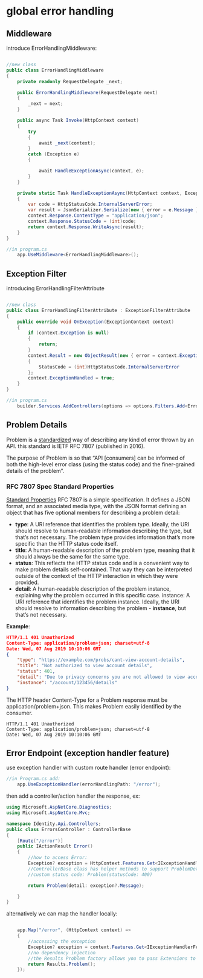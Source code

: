 # global error handling

## Middleware

introduce ErrorHandlingMiddleware:

```csharp

//new class
public class ErrorHandlingMiddleware
{
    private readonly RequestDelegate _next;

    public ErrorHandlingMiddleware(RequestDelegate next)
    {
        _next = next;
    }

    public async Task Invoke(HttpContext context)
    {
        try
        {
            await _next(context);
        }
        catch (Exception e)
        {

            await HandleExceptionAsync(context, e);
        }
    }

    private static Task HandleExceptionAsync(HttpContext context, Exception e)
    {
        var code = HttpStatusCode.InternalServerError;
        var result = JsonSerializer.Serialize(new { error = e.Message });
        context.Response.ContentType = "application/json";
        context.Response.StatusCode = (int)code;
        return context.Response.WriteAsync(result);
    }
}

//in program.cs
    app.UseMiddleware<ErrorHandlingMiddleware>();

```

## Exception Filter

introducing ErrorHandlingFilterAttribute
```csharp

//new class
public class ErrorHandlingFilterAttribute : ExceptionFilterAttribute
{
    public override void OnException(ExceptionContext context)
    {
        if (context.Exception is null)
        {
            return;
        }
        context.Result = new ObjectResult(new { error = context.Exception.Message })
        {
            StatusCode = (int)HttpStatusCode.InternalServerError
        };
        context.ExceptionHandled = true;
    }
}

//in program.cs
    builder.Services.AddControllers(options => options.Filters.Add<ErrorHandlingFilterAttribute>());

```

## Problem Details

Problem is a [standardized](https://www.rfc-editor.org/rfc/rfc7807) way of describing any kind of error thrown by an API. this standard is IETF RFC 7807 (published in 2016).

The purpose of Problem is so that “API [consumers] can be informed of both the high-level error class (using the status code) and the finer-grained details of the problem”.

### RFC 7807 Spec Standard Properties

[Standard Properties](https://www.rfc-editor.org/rfc/rfc7807#section-3.1)
RFC 7807 is a simple specification. It defines a JSON format, and an associated media type, with the JSON format defining an object that has five optional members for describing a problem detail:

- **type**: A URI reference that identifies the problem type. Ideally, the URI should resolve to human-readable information describing the type, but that’s not necessary. The problem type provides information that’s more specific than the HTTP status code itself.
- **title**: A human-readable description of the problem type, meaning that it should always be the same for the same type.
- **status**: This reflects the HTTP status code and is a convenient way to make problem details self-contained. That way they can be interpreted outside of the context of the HTTP interaction in which they were provided.
- **detail**: A human-readable description of the problem instance, explaining why the problem occurred in this specific case.
instance: A URI reference that identifies the problem instance. Ideally, the URI should resolve to information describing the problem - **instance**, but that’s not necessary.

**Example**:

```json
HTTP/1.1 401 Unauthorized
Content-Type: application/problem+json; charset=utf-8
Date: Wed, 07 Aug 2019 10:10:06 GMT
{
    "type": "https://example.com/probs/cant-view-account-details",
    "title": "Not authorized to view account details",
    "status": 401,
    "detail": "Due to privacy concerns you are not allowed to view account details of others. Only users with the role administrator are allowed to do this.",
    "instance": "/account/123456/details"
}

```

The HTTP header Content-Type for a Problem response must be application/problem+json. This makes Problem easily identified by the consumer.

```
HTTP/1.1 401 Unauthorized
Content-Type: application/problem+json; charset=utf-8
Date: Wed, 07 Aug 2019 10:10:06 GMT
```
## Error Endpoint (exception handler feature)

use exception handler with custom route handler (error endpoint):

```csharp
//in Program.cs add:
    app.UseExceptionHandler(errorHandlingPath: "/error");
```

then add a controller/action handler the response, ex:

```csharp
using Microsoft.AspNetCore.Diagnostics;
using Microsoft.AspNetCore.Mvc;

namespace Identity.Api.Controllers;
public class ErrorsController : ControllerBase
{
    [Route("/error")]
    public IActionResult Error()
    {
        //how to access Error:
        Exception? exception = HttpContext.Features.Get<IExceptionHandlerFeature>()?.Error;
        //ControllerBase class has helper methods to support ProblemDetails creation
        //custom status code: Problem(statusCode: 400)

        return Problem(detail: exception?.Message);

    }
}
```

alternatively we can map the handler locally:

```csharp

    app.Map("/error", (HttpContext context) =>
    {
        //accessing the exception
        Exception? exception = context.Features.Get<IExceptionHandlerFeature>()?.Error;
        //no dependency injection
        //the Results Problem factory allows you to pass Extensions to customize the return values
        return Results.Problem();
    });
```

